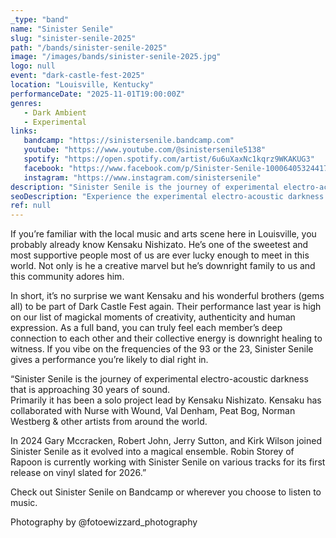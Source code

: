 ```yaml
---
_type: "band"
name: "Sinister Senile"
slug: "sinister-senile-2025"
path: "/bands/sinister-senile-2025"
image: "/images/bands/sinister-senile-2025.jpg"
logo: null
event: "dark-castle-fest-2025"
location: "Louisville, Kentucky"
performanceDate: "2025-11-01T19:00:00Z"
genres:
   - Dark Ambient
   - Experimental
links:
   bandcamp: "https://sinistersenile.bandcamp.com"
   youtube: "https://www.youtube.com/@sinistersenile5138"
   spotify: "https://open.spotify.com/artist/6u6uXaxNc1kqrz9WKAKUG3"
   facebook: "https://www.facebook.com/p/Sinister-Senile-100064053244179"
   instagram: "https://www.instagram.com/sinistersenile"
description: "Sinister Senile is the journey of experimental electro-acoustic darkness that is approaching 30 years of sound. Primarily it has been a solo project lead by Kensaku Nishizato. Kensaku has collaborated with Nurse with Wound, Val Denham, Peat Bog, Norman Westberg & other artists from around the world."
seoDescription: "Experience the experimental electro-acoustic darkness of Sinister Senile, led by Louisville’s beloved Kensaku Nishizato. A local music marvel, Kensaku and his band deliver magickal performances that radiate authenticity and healing energy. Discover their sonic journey with collaborations from global artists and a highly anticipated vinyl release in 2026."
ref: null
---
```


If you’re familiar with the local music and arts scene here in Louisville, you probably already know Kensaku Nishizato. He’s one of the sweetest and most supportive people most of us are ever lucky enough to meet in this world. Not only is he a creative marvel but he’s downright family to us and this community adores him.

In short, it’s no surprise we want Kensaku and his wonderful brothers (gems all) to be part of Dark Castle Fest again. Their performance last year is high on our list of magickal moments of creativity, authenticity and human expression. As a full band, you can truly feel each member’s deep connection to each other and their collective energy is downright healing to witness. If you vibe on the frequencies of the 93 or the 23, Sinister Senile gives a performance you’re likely to dial right in. 

“Sinister Senile is the journey of experimental electro-acoustic darkness that is approaching 30 years of sound.<br />
Primarily it has been a solo project lead by Kensaku Nishizato. Kensaku has collaborated with Nurse with Wound, Val Denham, Peat Bog, Norman Westberg & other artists from around the world. 

In 2024 Gary Mccracken, Robert John, Jerry Sutton, and Kirk Wilson joined Sinister Senile as it evolved into a magical ensemble.  Robin Storey of Rapoon is currently working with Sinister Senile on various tracks for its first release on vinyl slated for 2026.”

Check out Sinister Senile on Bandcamp or wherever you choose to listen to music.

Photography by @fotoewizzard_photography
